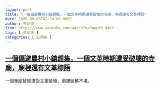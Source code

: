 ```yaml
---
layout: post
title: "一個偏避農村小鎮趕集，一個文革時期遭受破壞的寺廟，廟裡還有文革標語"
date: 2020-09-06T02:14:08.000Z
author: 石炳锋
from: https://www.youtube.com/watch?v=RAopY0_84eY
tags: [ 石炳锋 ]
categories: [ 石炳锋 ]
---
```

<!--1599358448000-->
[一個偏避農村小鎮趕集，一個文革時期遭受破壞的寺廟，廟裡還有文革標語](https://www.youtube.com/watch?v=RAopY0_84eY)
------

<div>
一個寺廟曾經遭受文革破壞，廟裡破舊不堪。
</div>
